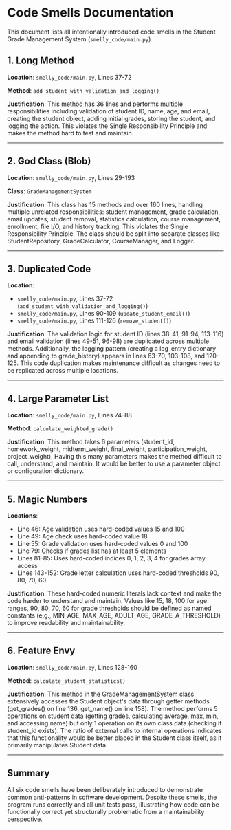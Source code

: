 # Code Smells Documentation

This document lists all intentionally introduced code smells in the Student Grade Management System (`smelly_code/main.py`).

## 1. Long Method

**Location**: `smelly_code/main.py`, Lines 37-72

**Method**: `add_student_with_validation_and_logging()`

**Justification**: This method has 36 lines and performs multiple responsibilities including validation of student ID, name, age, and email, creating the student object, adding initial grades, storing the student, and logging the action. This violates the Single Responsibility Principle and makes the method hard to test and maintain.

---

## 2. God Class (Blob)

**Location**: `smelly_code/main.py`, Lines 29-193

**Class**: `GradeManagementSystem`

**Justification**: This class has 15 methods and over 160 lines, handling multiple unrelated responsibilities: student management, grade calculation, email updates, student removal, statistics calculation, course management, enrollment, file I/O, and history tracking. This violates the Single Responsibility Principle. The class should be split into separate classes like StudentRepository, GradeCalculator, CourseManager, and Logger.

---

## 3. Duplicated Code

**Location**: 
- `smelly_code/main.py`, Lines 37-72 (`add_student_with_validation_and_logging()`)
- `smelly_code/main.py`, Lines 90-109 (`update_student_email()`)
- `smelly_code/main.py`, Lines 111-126 (`remove_student()`)

**Justification**: The validation logic for student ID (lines 38-41, 91-94, 113-116) and email validation (lines 49-51, 96-98) are duplicated across multiple methods. Additionally, the logging pattern (creating a log_entry dictionary and appending to grade_history) appears in lines 63-70, 103-108, and 120-125. This code duplication makes maintenance difficult as changes need to be replicated across multiple locations.

---

## 4. Large Parameter List

**Location**: `smelly_code/main.py`, Lines 74-88

**Method**: `calculate_weighted_grade()`

**Justification**: This method takes 6 parameters (student_id, homework_weight, midterm_weight, final_weight, participation_weight, project_weight). Having this many parameters makes the method difficult to call, understand, and maintain. It would be better to use a parameter object or configuration dictionary.

---

## 5. Magic Numbers

**Locations**:
- Line 46: Age validation uses hard-coded values 15 and 100
- Line 49: Age check uses hard-coded value 18
- Line 55: Grade validation uses hard-coded values 0 and 100
- Line 79: Checks if grades list has at least 5 elements
- Lines 81-85: Uses hard-coded indices 0, 1, 2, 3, 4 for grades array access
- Lines 143-152: Grade letter calculation uses hard-coded thresholds 90, 80, 70, 60

**Justification**: These hard-coded numeric literals lack context and make the code harder to understand and maintain. Values like 15, 18, 100 for age ranges, 90, 80, 70, 60 for grade thresholds should be defined as named constants (e.g., MIN_AGE, MAX_AGE, ADULT_AGE, GRADE_A_THRESHOLD) to improve readability and maintainability.

---

## 6. Feature Envy

**Location**: `smelly_code/main.py`, Lines 128-160

**Method**: `calculate_student_statistics()`

**Justification**: This method in the GradeManagementSystem class extensively accesses the Student object's data through getter methods (get_grades() on line 136, get_name() on line 158). The method performs 5 operations on student data (getting grades, calculating average, max, min, and accessing name) but only 1 operation on its own class data (checking if student_id exists). The ratio of external calls to internal operations indicates that this functionality would be better placed in the Student class itself, as it primarily manipulates Student data.

---

## Summary

All six code smells have been deliberately introduced to demonstrate common anti-patterns in software development. Despite these smells, the program runs correctly and all unit tests pass, illustrating how code can be functionally correct yet structurally problematic from a maintainability perspective.


